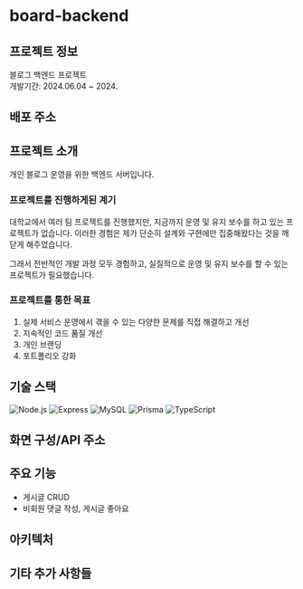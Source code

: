 # board-backend

## 프로젝트 정보

블로그 백엔드 프로젝트 <br>
개발기간: 2024.06.04 ~ 2024.

## 배포 주소

## 프로젝트 소개

개인 블로그 운영을 위한 백엔드 서버입니다.

### 프로젝트를 진행하게된 계기

대학교에서 여러 팀 프로젝트를 진행했지만, 지금까지 운영 및 유지 보수를 하고 있는 프로젝트가 없습니다. 
이러한 경험은 제가 단순히 설계와 구현에만 집중해왔다는 것을 깨닫게 해주었습니다.

그래서 전반적인 개발 과정 모두 경험하고, 실질적으로 운영 및 유지 보수를 할 수 있는 프로젝트가 필요했습니다. 

### 프로젝트를 통한 목표

1. 실제 서비스 운영에서 겪을 수 있는 다양한 문제를 직접 해결하고 개선
2. 지속적인 코드 품질 개선
3. 개인 브랜딩
4. 포트폴리오 강화

## 기술 스택

![Node.js](https://img.shields.io/badge/Node.js-339933?style=for-the-badge&logo=nodedotjs&logoColor=white)
![Express](https://img.shields.io/badge/Express-000000?style=for-the-badge&logo=express&logoColor=white)
![MySQL](https://img.shields.io/badge/MySQL-4479A1?style=for-the-badge&logo=mysql&logoColor=white)
![Prisma](https://img.shields.io/badge/Prisma-2D3748?style=for-the-badge&logo=prisma&logoColor=white)
![TypeScript](https://img.shields.io/badge/TypeScript-007ACC?style=for-the-badge&logo=typescript&logoColor=white)

## 화면 구성/API 주소

## 주요 기능

- 게시글 CRUD 
- 비회원 댓글 작성, 게시글 좋아요

## 아키텍처

## 기타 추가 사항들


